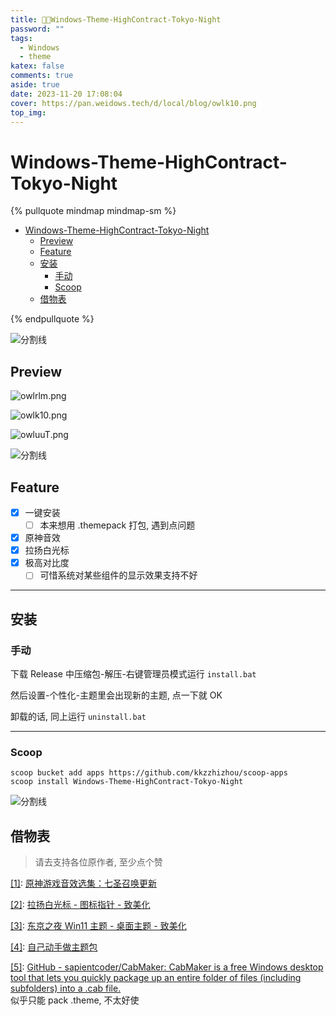 ```yaml
---
title: 🏳️‍🌈Windows-Theme-HighContract-Tokyo-Night
password: ""
tags:
  - Windows
  - theme
katex: false
comments: true
aside: true
date: 2023-11-20 17:08:04
cover: https://pan.weidows.tech/d/local/blog/owlk10.png
top_img:
---
```


# Windows-Theme-HighContract-Tokyo-Night

<!--
 * @?: *********************************************************************
 * @Author: Weidows
 * @LastEditors: Weidows
 * @LastEditTime: 2024-08-06 15:44:32
 * @FilePath: \Blog-private\source\_posts\system\Windows-Theme-HighContract-Tokyo-Night\README.md
 * @Description:
 * @!: *********************************************************************
-->

{% pullquote mindmap mindmap-sm %}

- [Windows-Theme-HighContract-Tokyo-Night](#windows-theme-highcontract-tokyo-night)
  - [Preview](#preview)
  - [Feature](#feature)
  - [安装](#安装)
    - [手动](#手动)
    - [Scoop](#scoop)
  - [借物表](#借物表)

{% endpullquote %}

<a>![分割线](https://pan.weidows.tech/d/local/img/divider.png)</a>

## Preview

![owlrlm.png](https://pan.weidows.tech/d/local/blog/owlrlm.png)

![owlk10.png](https://pan.weidows.tech/d/local/blog/owlk10.png)

![owluuT.png](https://pan.weidows.tech/d/local/blog/owluuT.png)

<a>![分割线](https://pan.weidows.tech/d/local/img/divider.png)</a>

## Feature

- [x] 一键安装
  - [ ] 本来想用 .themepack 打包, 遇到点问题
- [x] 原神音效
- [x] 拉扬白光标
- [x] 极高对比度
  - [ ] 可惜系统对某些组件的显示效果支持不好

---

## 安装

### 手动

下载 Release 中压缩包-解压-右键管理员模式运行 `install.bat`

然后设置-个性化-主题里会出现新的主题, 点一下就 OK

卸载的话, 同上运行 `uninstall.bat`

---

### Scoop

```
scoop bucket add apps https://github.com/kkzzhizhou/scoop-apps
scoop install Windows-Theme-HighContract-Tokyo-Night
```

<a>![分割线](https://pan.weidows.tech/d/local/img/divider.png)</a>

## 借物表

> 请去支持各位原作者, 至少点个赞

<a name='cite_note-1' href='#cite_ref-1'>[1]</a>: [原神游戏音效选集：七圣召唤更新](https://www.bilibili.com/video/BV1Ls4y1B7mB)

<a name='cite_note-2' href='#cite_ref-2'>[2]</a>: [拉扬白光标 - 图标指针 - 致美化](https://zhutix.com/ico/layan-white-cus/)

<a name='cite_note-3' href='#cite_ref-3'>[3]</a>: [东京之夜 Win11 主题 - 桌面主题 - 致美化](https://zhutix.com/pc/tokyo-night-vs/)

<a name='cite_note-4' href='#cite_ref-4'>[4]</a>: [自己动手做主题包](https://meta.appinn.net/t/topic/27800)

<a name='cite_note-5' href='#cite_ref-5'>[5]</a>: [GitHub - sapientcoder/CabMaker: CabMaker is a free Windows desktop tool that lets you quickly package up an entire folder of files (including subfolders) into a .cab file.](https://github.com/sapientcoder/CabMaker/) \
似乎只能 pack .theme, 不太好使
